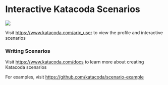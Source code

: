 # Interactive Katacoda Scenarios

[![](http://shields.katacoda.com/katacoda/arix_user/count.svg)](https://www.katacoda.com/arix_user "Get your profile on Katacoda.com")

Visit https://www.katacoda.com/arix_user to view the profile and interactive scenarios

### Writing Scenarios
Visit https://www.katacoda.com/docs to learn more about creating Katacoda scenarios

For examples, visit https://github.com/katacoda/scenario-example
